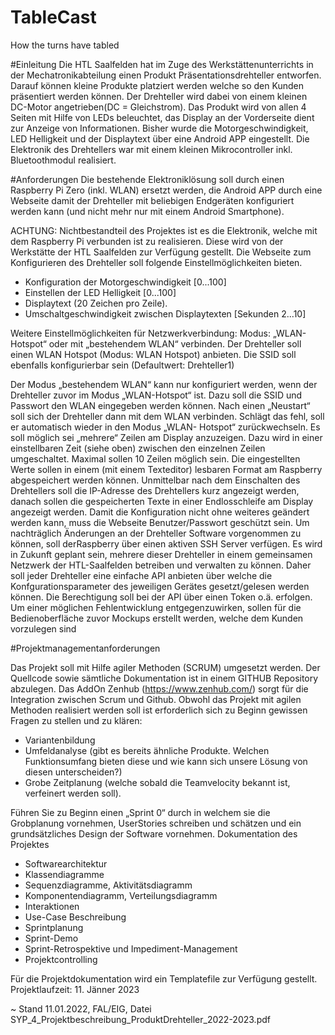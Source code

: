 # TableCast
How the turns have tabled

#Einleitung
Die HTL Saalfelden hat im Zuge des Werkstättenunterrichts in der Mechatronikabteilung
einen Produkt Präsentationsdrehteller entworfen. Darauf können kleine Produkte platziert werden welche so den Kunden präsentiert werden
können.
Der Drehteller wird dabei von einem kleinen DC-Motor angetrieben(DC = Gleichstrom). Das Produkt wird von allen 4 Seiten mit Hilfe von LEDs beleuchtet, das Display an der
Vorderseite dient zur Anzeige von Informationen. Bisher wurde die Motorgeschwindigkeit, LED Helligkeit und der Displaytext über eine
Android APP eingestellt. Die Elektronik des Drehtellers war mit einem kleinen
Mikrocontroller inkl. Bluetoothmodul realisiert.


#Anforderungen
Die bestehende Elektroniklösung soll durch einen Raspberry Pi Zero (inkl. WLAN) ersetzt
werden, die Android APP durch eine Webseite damit der Drehteller mit beliebigen
Endgeräten konfiguriert werden kann (und nicht mehr nur mit einem Android Smartphone).

ACHTUNG: Nichtbestandteil des Projektes ist es die Elektronik, welche mit dem Raspberry Pi verbunden ist zu realisieren. Diese wird von der Werkstätte der HTL Saalfelden zur Verfügung gestellt. 
Die Webseite zum Konfigurieren des Drehteller soll folgende Einstellmöglichkeiten bieten. 
- Konfiguration der Motorgeschwindigkeit [0...100]
- Einstellen der LED Helligkeit [0...100]
- Displaytext (20 Zeichen pro Zeile).
- Umschaltgeschwindigkeit zwischen Displaytexten [Sekunden 2...10]

Weitere Einstellmöglichkeiten für Netzwerkverbindung:
Modus: „WLAN-Hotspot“ oder mit „bestehendem WLAN“ verbinden. Der Drehteller soll einen WLAN Hotspot (Modus: WLAN Hotspot) anbieten. Die SSID soll
ebenfalls konfigurierbar sein (Defaultwert: Drehteller1)

Der Modus „bestehendem WLAN“ kann nur konfiguriert werden, wenn der Drehteller zuvor
im Modus „WLAN-Hotspot“ ist. Dazu soll die SSID und Passwort den WLAN eingegeben
werden können. Nach einen „Neustart“ soll sich der Drehteller dann mit dem WLAN
verbinden. Schlägt das fehl, soll er automatisch wieder in den Modus „WLAN- Hotspot“ zurückwechseln. Es soll möglich sei „mehrere“ Zeilen am Display anzuzeigen. Dazu wird in einer einstellbaren Zeit (siehe oben) zwischen den einzelnen Zeilen umgeschaltet. Maximal sollen 10 Zeilen möglich sein. Die eingestellten Werte sollen in einem (mit einem Texteditor) lesbaren Format am
Raspberry abgespeichert werden können. Unmittelbar nach dem Einschalten des Drehtellers soll die IP-Adresse des Drehtellers kurz angezeigt werden, danach sollen die gespeicherten Texte in einer Endlosschleife am Display angezeigt werden. Damit die Konfiguration nicht ohne weiteres geändert werden kann, muss die Webseite Benutzer/Passwort geschützt sein. Um nachträglich Änderungen an der Drehteller Software vorgenommen zu können, soll derRaspberry über einen aktiven SSH Server verfügen.
Es wird in Zukunft geplant sein, mehrere dieser Drehteller in einem gemeinsamen Netzwerk
der HTL-Saalfelden betreiben und verwalten zu können. Daher soll jeder Drehteller eine
einfache API anbieten über welche die Konfgurationsparameter des jeweiligen Gerätes
gesetzt/gelesen werden können. Die Berechtigung soll bei der API über einen Token o.ä. erfolgen. Um einer möglichen Fehlentwicklung entgegenzuwirken, sollen für die Bedienoberfläche
zuvor Mockups erstellt werden, welche dem Kunden vorzulegen sind


#Projektmanagementanforderungen

Das Projekt soll mit Hilfe agiler Methoden (SCRUM) umgesetzt werden. Der Quellcode sowie sämtliche Dokumentation ist in einem GITHUB Repository abzulegen. Das AddOn Zenhub (https://www.zenhub.com/) sorgt für die Integration zwischen Scrum
und Github. Obwohl das Projekt mit agilen Methoden realisiert werden soll ist erforderlich sich zu Beginn gewissen Fragen zu stellen und zu klären:
- Variantenbildung
- Umfeldanalyse (gibt es bereits ähnliche Produkte. Welchen Funktionsumfang bieten diese
  und wie kann sich unsere Lösung von diesen unterscheiden?)
- Grobe Zeitplanung (welche sobald die Teamvelocity bekannt ist, verfeinert werden soll). 

Führen Sie zu Beginn einen „Sprint 0“ durch in welchem sie die Grobplanung vornehmen, UserStories schreiben und schätzen und ein grundsätzliches Design der Software
vornehmen. Dokumentation des Projektes
- Softwarearchitektur
- Klassendiagramme
- Sequenzdiagramme, Aktivitätsdiagramm
- Komponentendiagramm, Verteilungsdiagramm
- Interaktionen
- Use-Case Beschreibung
- Sprintplanung
- Sprint-Demo
- Sprint-Retrospektive und Impediment-Management
- Projektcontrolling

Für die Projektdokumentation wird ein Templatefile zur Verfügung gestellt. Projektlaufzeit: 11. Jänner 2023

~ Stand 11.01.2022, FAL/EIG, Datei SYP_4_Projektbeschreibung_ProduktDrehteller_2022-2023.pdf
